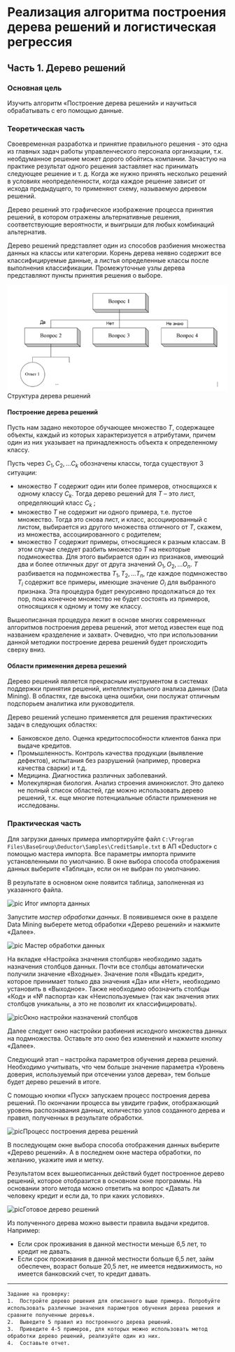 # Реализация алгоритма построения дерева решений и логистическая регрессия

## Часть 1.  Дерево решений

### Основная цель

Изучить алгоритм «Построение дерева решений» и научиться обрабатывать с его помощью данные.

### Теоретическая часть

Своевременная разработка и принятие правильного решения - это одна    из    главных    задач    работы    управленческого    персонала
организации, т.к. необдуманное решение может дорого обойтись компании. Зачастую на практике результат  одного  решения заставляет нас принимать следующее решение и т. д. Когда же нужно принять несколько решений в условиях неопределенности, когда каждое решение зависит от исхода предыдущего, то применяют схему, называемую деревом решений.

Дерево решений это графическое изображение  процесса принятия решений, в котором отражены альтернативные решения, соответствующие вероятности, и выигрыши для любых комбинаций альтернатив.

Дерево решений представляет один из способов разбиения множества данных на классы или категории. Корень дерева неявно содержит все классифицируемые данные, а листья определенные классы после выполнения классификации. Промежуточные узлы дерева представляют пункты принятия решения о выборе.

![pic](pic/doc1.png)Структура дерева решений

#### Построение дерева решений

Пусть нам задано некоторое обучающее множество $T$, содержащее объекты, каждый из которых характеризуется `m` атрибутами, причем один из них указывает на принадлежность объекта к определенному классу.

Пусть через ${C_1, C_2, ... C_k}$ обозначены классы, тогда существуют 3 ситуации:

* множество $T$ содержит один или более примеров, относящихся к одному классу $C_k$. Тогда дерево решений для $Т$ – это лист, определяющий класс $C_k$ ;
* множество $T$ не содержит ни одного примера, т.е. пустое множество. Тогда это снова лист, и класс, ассоциированный с листом, выбирается из другого множества отличного от $T$, скажем, из множества, ассоциированного с родителем;
* множество $T$ содержит примеры, относящиеся к разным классам. В этом случае следует разбить множество $T$ на некоторые подмножества. Для этого выбирается один из признаков, имеющий два и более отличных друг от друга значений $O_1, O_2, ... O_n$. $T$ разбивается на подмножества $T_1, T_2, ... T_n$, где каждое подмножество $T_i$ содержит все примеры, имеющие значение $O_i$ для выбранного признака. Эта процедура будет рекурсивно продолжаться до тех пор, пока конечное множество не будет состоять из  примеров, относящихся к одному и тому же классу.

Вышеописанная процедура лежит в основе многих современных алгоритмов построения дерева решений, этот метод известен еще под названием «разделение и захват». Очевидно, что при использовании данной методики построение дерева решений будет происходить сверху вниз.

#### Области применения дерева решений

Дерево решений является прекрасным инструментом в системах поддержки принятия решений, интеллектуального анализа данных (Data Mining). В областях, где высока цена ошибки, они послужат отличным подспорьем аналитика или руководителя.

Дерево решений успешно применяется для решения практических задач в следующих областях:

* Банковское дело. Оценка кредитоспособности клиентов банка при выдаче кредитов.
* Промышленность. Контроль качества продукции (выявление дефектов), испытания без разрушений (например, проверка качества сварки) и т.д.
* Медицина. Диагностика различных заболеваний.
* Молекулярная биология. Анализ строения аминокислот.
Это далеко не полный список областей, где можно использовать дерево решений, т.к. еще многие потенциальные области применения не исследованы.

### Практическая часть

Для загрузки данных примера импортируйте файл `C:\Program Files\BaseGroup\Deductor\Samples\CreditSample.txt` в АП «Deductor» с помощью мастера импорта. Все параметры импорта примите установленными по умолчанию. В окне выбора способа отображения данных выберите «Таблица», если он не выбран по умолчанию.

В результате в основном окне появится таблица, заполненная из указанного файла.

![pic]() Итог импорта данных

Запустите *мастер обработки данных*. В появившемся окне в разделе Data Mining выберете метод обработки «Дерево решений» и нажмите «Далее».

![pic]() Мастер обработки данных

На вкладке «Настройка значения столбцов» необходимо задать назначения столбцов данных. Почти все столбцы автоматически получили значение «Входные». Значение поля «Выдать кредит», которое принимает только два значения «Да» или «Нет», необходимо установить  в  «Выходное».  Также  необходимо  обозначить  столбцы «Код» и «№ паспорта» как  «Неиспользуемые» (так как значения этих столбцов уникальны, а это не позволит их классифицировать).

![pic]()Окно настройки назначений столбцов

Далее следует окно настройки разбиения исходного множества данных на подмножества. Оставьте это окно без изменений и нажмите кнопку «Далее».

Следующий этап – настройка параметров обучения дерева решений. Необходимо учитывать, что чем  больше  значение параметра «Уровень доверия, используемый при отсечении узлов дерева», тем больше будет дерево решений в итоге.

С помощью кнопки «Пуск» запускаем процесс построения дерева решений. По окончании процесса вы увидите график, отображающий уровень распознавания данных, количество узлов созданного дерева и правил, полученных в результате обработки.

![pic]()Процесс построения дерева решений

В последующем окне выбора способа отображения данных выберите «Дерево решений». А в последнем окне мастера обработки, по желанию, укажите имя и метку.

Результатом всех вышеописанных действий будет построенное дерево решений, которое отобразится в основном окне программы. На основании этого метода можно ответить на вопрос «Давать ли человеку кредит и если да, то при каких условиях».

![pic]()Готовое дерево решений

Из полученного дерева можно вывести правила выдачи кредитов.
Например:
* Если срок проживания в данной местности меньше 6,5 лет, то кредит не давать.
* Если срок проживания в данной местности больше 6,5 лет, займ обеспечен, возраст больше 20,5 лет, не имеется недвижимость, но имеется банковский счет, то кредит давать.

___
    Задание на проверку:
    1.	Постройте дерево решения для описанного выше примера. Попробуйте использовать различные значения параметров обучения дерева решения и сравните полученные деревья.
    2.	Выведите 5 правил из построенного дерева решений.
    3.	Приведите 4-5 примеров, для которых можно использовать метод обработки дерево решений, реализуйте один из них.
    4.	Составьте отчет.

## 













